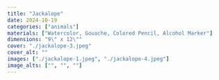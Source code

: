 ```yaml
---
title: "Jackalope"
date: 2024-10-19
categories: ["animals"]
materials: ["Watercolor, Gouache, Colored Pencil, Alcohol Marker"]
dimensions: "9\" x 12\""
cover: "./jackalope-3.jpeg"
cover_alt: ""
images: ["./jackalope-1.jpeg", "./jackalope-4.jpeg"]
image_alts: ["", "", ""]
---
```

